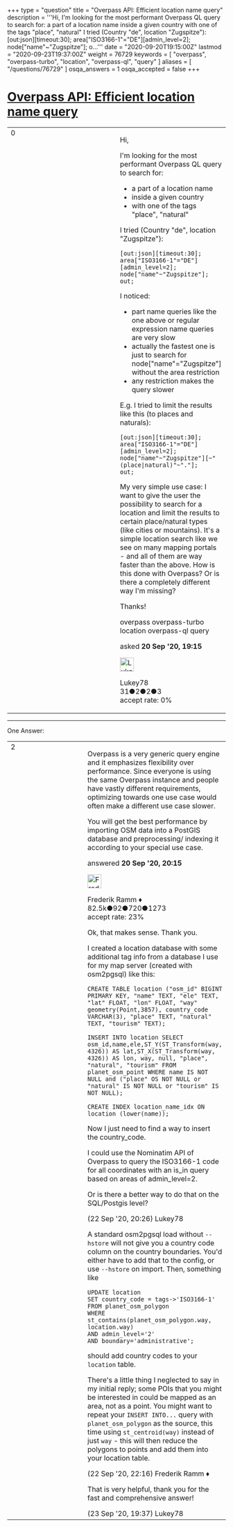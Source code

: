 +++
type = "question"
title = "Overpass API: Efficient location name query"
description = '''Hi, I&#x27;m looking for the most performant Overpass QL query to search for:  a part of a location name inside a given country with one of the tags &quot;place&quot;, &quot;natural&quot;  I tried (Country &quot;de&quot;, location &quot;Zugspitze&quot;): [out:json][timeout:30]; area[&quot;ISO3166-1&quot;=&quot;DE&quot;][admin_level=2]; node[&quot;name&quot;~&quot;Zugspitze&quot;]; o...'''
date = "2020-09-20T19:15:00Z"
lastmod = "2020-09-23T19:37:00Z"
weight = 76729
keywords = [ "overpass", "overpass-turbo", "location", "overpass-ql", "query" ]
aliases = [ "/questions/76729" ]
osqa_answers = 1
osqa_accepted = false
+++

<div class="headNormal">

# [Overpass API: Efficient location name query](/questions/76729/overpass-api-efficient-location-name-query)

</div>

<div id="main-body">

<div id="askform">

<table id="question-table" style="width:100%;">
<colgroup>
<col style="width: 50%" />
<col style="width: 50%" />
</colgroup>
<tbody>
<tr>
<td style="width: 30px; vertical-align: top"><div class="vote-buttons">
<span id="post-76729-upvote" class="ajax-command post-vote up" rel="nofollow" title="I like this post (click again to cancel)"> </span>
<div id="post-76729-score" class="post-score" title="current number of votes">
0
</div>
<span id="post-76729-downvote" class="ajax-command post-vote down" rel="nofollow" title="I dont like this post (click again to cancel)"> </span> <span id="favorite-mark" class="ajax-command favorite-mark" rel="nofollow" title="mark/unmark this question as favorite (click again to cancel)"> </span>
<div id="favorite-count" class="favorite-count">
&#10;</div>
</div></td>
<td><div id="item-right">
<div class="question-body">
<p>Hi,</p>
<p>I'm looking for the most performant Overpass QL query to search for:</p>
<ul>
<li>a part of a location name</li>
<li>inside a given country</li>
<li>with one of the tags "place", "natural"</li>
</ul>
<p>I tried (Country "de", location "Zugspitze"):</p>
<pre><code>[out:json][timeout:30];
area[&quot;ISO3166-1&quot;=&quot;DE&quot;][admin_level=2];
node[&quot;name&quot;~&quot;Zugspitze&quot;];
out;</code></pre>
<p>I noticed:</p>
<ul>
<li>part name queries like the one above or regular expression name queries are very slow</li>
<li>actually the fastest one is just to search for node["name"="Zugspitze"] without the area restriction</li>
<li>any restriction makes the query slower</li>
</ul>
<p>E.g. I tried to limit the results like this (to places and naturals):</p>
<pre><code>[out:json][timeout:30];
area[&quot;ISO3166-1&quot;=&quot;DE&quot;][admin_level=2];
node[&quot;name&quot;~&quot;Zugspitze&quot;][~&quot;(place|natural)&quot;~&quot;.&quot;];
out;</code></pre>
<p>My very simple use case: I want to give the user the possibility to search for a location and limit the results to certain place/natural types (like cities or mountains). It's a simple location search like we see on many mapping portals - and all of them are way faster than the above. How is this done with Overpass? Or is there a completely different way I'm missing?</p>
<p>Thanks!</p>
</div>
<div id="question-tags" class="tags-container tags">
<span class="post-tag tag-link-overpass" rel="tag" title="see questions tagged &#39;overpass&#39;">overpass</span> <span class="post-tag tag-link-overpass-turbo" rel="tag" title="see questions tagged &#39;overpass-turbo&#39;">overpass-turbo</span> <span class="post-tag tag-link-location" rel="tag" title="see questions tagged &#39;location&#39;">location</span> <span class="post-tag tag-link-overpass-ql" rel="tag" title="see questions tagged &#39;overpass-ql&#39;">overpass-ql</span> <span class="post-tag tag-link-query" rel="tag" title="see questions tagged &#39;query&#39;">query</span>
</div>
<div id="question-controls" class="post-controls">
&#10;</div>
<div class="post-update-info-container">
<div class="post-update-info post-update-info-user">
<p>asked <strong>20 Sep '20, 19:15</strong></p>
<img src="https://secure.gravatar.com/avatar/b3c6b0ce539881c7f94758a2f63c5541?s=32&amp;d=identicon&amp;r=g" class="gravatar" width="32" height="32" alt="Lukey78&#39;s gravatar image" />
<p><span>Lukey78</span><br />
<span class="score" title="31 reputation points">31</span><span title="2 badges"><span class="badge1">●</span><span class="badgecount">2</span></span><span title="2 badges"><span class="silver">●</span><span class="badgecount">2</span></span><span title="3 badges"><span class="bronze">●</span><span class="badgecount">3</span></span><br />
<span class="accept_rate" title="Rate of the user&#39;s accepted answers">accept rate:</span> <span title="Lukey78 has no accepted answers">0%</span></p>
</div>
</div>
<div id="comments-container-76729" class="comments-container">
&#10;</div>
<div id="comment-tools-76729" class="comment-tools">
&#10;</div>
<div class="clear">
&#10;</div>
<div id="comment-76729-form-container" class="comment-form-container">
&#10;</div>
<div class="clear">
&#10;</div>
</div></td>
</tr>
</tbody>
</table>

------------------------------------------------------------------------

<div class="tabBar">

<span id="sort-top"></span>

<div class="headQuestions">

One Answer:

</div>

</div>

<span id="76733"></span>

<div id="answer-container-76733" class="answer">

<table style="width:100%;">
<colgroup>
<col style="width: 50%" />
<col style="width: 50%" />
</colgroup>
<tbody>
<tr>
<td style="width: 30px; vertical-align: top"><div class="vote-buttons">
<span id="post-76733-upvote" class="ajax-command post-vote up" rel="nofollow" title="I like this post (click again to cancel)"> </span>
<div id="post-76733-score" class="post-score" title="current number of votes">
2
</div>
<span id="post-76733-downvote" class="ajax-command post-vote down" rel="nofollow" title="I dont like this post (click again to cancel)"> </span>
</div></td>
<td><div class="item-right">
<div class="answer-body">
<p>Overpass is a very generic query engine and it emphasizes flexibility over performance. Since everyone is using the same Overpass instance and people have vastly different requirements, optimizing towards one use case would often make a different use case slower.</p>
<p>You will get the best performance by importing OSM data into a PostGIS database and preprocessing/ indexing it according to your special use case.</p>
</div>
<div class="answer-controls post-controls">
&#10;</div>
<div class="post-update-info-container">
<div class="post-update-info post-update-info-user">
<p>answered <strong>20 Sep '20, 20:15</strong></p>
<img src="https://secure.gravatar.com/avatar/a2b38d937e70ab39d895d17da0dd1ba4?s=32&amp;d=identicon&amp;r=g" class="gravatar" width="32" height="32" alt="Frederik%20Ramm&#39;s gravatar image" />
<p><span>Frederik Ramm ♦</span><br />
<span class="score" title="82494 reputation points"><span>82.5k</span></span><span title="92 badges"><span class="badge1">●</span><span class="badgecount">92</span></span><span title="720 badges"><span class="silver">●</span><span class="badgecount">720</span></span><span title="1273 badges"><span class="bronze">●</span><span class="badgecount">1273</span></span><br />
<span class="accept_rate" title="Rate of the user&#39;s accepted answers">accept rate:</span> <span title="Frederik Ramm has 417 accepted answers">23%</span></p>
</div>
</div>
<div id="comments-container-76733" class="comments-container">
<span id="76771"></span>
<div id="comment-76771" class="comment">
<div id="post-76771-score" class="comment-score">
&#10;</div>
<div class="comment-text">
<p>Ok, that makes sense. Thank you.</p>
<p>I created a location database with some additional tag info from a database I use for my map server (created with osm2pgsql) like this:</p>
<pre><code>CREATE TABLE location (&quot;osm_id&quot; BIGINT PRIMARY KEY, &quot;name&quot; TEXT, &quot;ele&quot; TEXT, &quot;lat&quot; FLOAT, &quot;lon&quot; FLOAT, &quot;way&quot; geometry(Point,3857), country_code VARCHAR(3), &quot;place&quot; TEXT, &quot;natural&quot; TEXT, &quot;tourism&quot; TEXT);
&#10;INSERT INTO location SELECT osm_id,name,ele,ST_Y(ST_Transform(way, 4326)) AS lat,ST_X(ST_Transform(way, 4326)) AS lon, way, null, &quot;place&quot;, &quot;natural&quot;, &quot;tourism&quot; FROM planet_osm_point WHERE name IS NOT NULL and (&quot;place&quot; OS NOT NULL or &quot;natural&quot; IS NOT NULL or &quot;tourism&quot; IS NOT NULL);
&#10;CREATE INDEX location_name_idx ON location (lower(name));</code></pre>
<p>Now I just need to find a way to insert the country_code.</p>
<p>I could use the Nominatim API of Overpass to query the ISO3166-1 code for all coordinates with an is_in query based on areas of admin_level=2.</p>
<p>Or is there a better way to do that on the SQL/Postgis level?</p>
</div>
<div id="comment-76771-info" class="comment-info">
<span class="comment-age">(22 Sep '20, 20:26)</span> <span class="comment-user userinfo">Lukey78</span>
</div>
</div>
<span id="76775"></span>
<div id="comment-76775" class="comment">
<div id="post-76775-score" class="comment-score">
&#10;</div>
<div class="comment-text">
<p>A standard osm2pgsql load without <code>--hstore</code> will not give you a country code column on the country boundaries. You'd either have to add that to the config, or use <code>--hstore</code> on import. Then, something like</p>
<pre><code>UPDATE location 
SET country_code = tags-&gt;&#39;ISO3166-1&#39; 
FROM planet_osm_polygon 
WHERE st_contains(planet_osm_polygon.way, location.way)
AND admin_level=&#39;2&#39; 
AND boundary=&#39;administrative&#39;;</code></pre>
<p>should add country codes to your <code>location</code> table.</p>
<p>There's a little thing I neglected to say in my initial reply; some POIs that you might be interested in could be mapped as an area, not as a point. You might want to repeat your <code>INSERT INTO...</code> query with <code>planet_osm_polygon</code> as the source, this time using <code>st_centroid(way)</code> instead of just <code>way</code> - this will then reduce the polygons to points and add them into your location table.</p>
</div>
<div id="comment-76775-info" class="comment-info">
<span class="comment-age">(22 Sep '20, 22:16)</span> <span class="comment-user userinfo">Frederik Ramm ♦</span>
</div>
</div>
<span id="76793"></span>
<div id="comment-76793" class="comment">
<div id="post-76793-score" class="comment-score">
&#10;</div>
<div class="comment-text">
<p>That is very helpful, thank you for the fast and comprehensive answer!</p>
</div>
<div id="comment-76793-info" class="comment-info">
<span class="comment-age">(23 Sep '20, 19:37)</span> <span class="comment-user userinfo">Lukey78</span>
</div>
</div>
</div>
<div id="comment-tools-76733" class="comment-tools">
&#10;</div>
<div class="clear">
&#10;</div>
<div id="comment-76733-form-container" class="comment-form-container">
&#10;</div>
<div class="clear">
&#10;</div>
</div></td>
</tr>
</tbody>
</table>

</div>

<div class="paginator-container-left">

</div>

</div>

</div>


